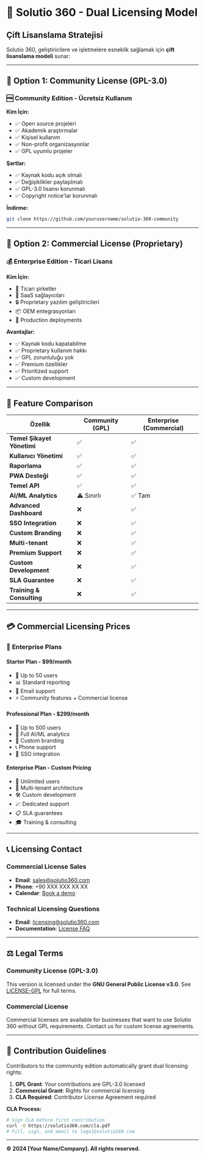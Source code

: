 # 🔄 Solutio 360 - Dual Licensing Model

## Çift Lisanslama Stratejisi

Solutio 360, geliştiricilere ve işletmelere esneklik sağlamak için **çift lisanslama modeli** sunar:

---

## 📝 **Option 1: Community License (GPL-3.0)**

### 🆓 **Community Edition - Ücretsiz Kullanım**

**Kim İçin:**
- ✅ Open source projeleri
- ✅ Akademik araştırmalar
- ✅ Kişisel kullanım
- ✅ Non-profit organizasyonlar
- ✅ GPL uyumlu projeler

**Şartlar:**
- ✅ Kaynak kodu açık olmalı
- ✅ Değişiklikler paylaşılmalı
- ✅ GPL-3.0 lisansı korunmalı
- ✅ Copyright notice'lar korunmalı

**İndirme:**
```bash
git clone https://github.com/yourusername/solutio-360-community
```

---

## 💼 **Option 2: Commercial License (Proprietary)**

### 💰 **Enterprise Edition - Ticari Lisans**

**Kim İçin:**
- 🏢 Ticari şirketler
- 💼 SaaS sağlayıcıları
- 🔒 Proprietary yazılım geliştiricileri
- 📦 OEM entegrasyonları
- 🚀 Production deployments

**Avantajlar:**
- ✅ Kaynak kodu kapatabilme
- ✅ Proprietary kullanım hakkı
- ✅ GPL zorunluluğu yok
- ✅ Premium özellikler
- ✅ Prioritized support
- ✅ Custom development

---

## 🎯 **Feature Comparison**

| Özellik | Community (GPL) | Enterprise (Commercial) |
|---------|----------------|-------------------------|
| **Temel Şikayet Yönetimi** | ✅ | ✅ |
| **Kullanıcı Yönetimi** | ✅ | ✅ |
| **Raporlama** | ✅ | ✅ |
| **PWA Desteği** | ✅ | ✅ |
| **Temel API** | ✅ | ✅ |
| **AI/ML Analytics** | ⚠️ Sınırlı | ✅ Tam |
| **Advanced Dashboard** | ❌ | ✅ |
| **SSO Integration** | ❌ | ✅ |
| **Custom Branding** | ❌ | ✅ |
| **Multi-tenant** | ❌ | ✅ |
| **Premium Support** | ❌ | ✅ |
| **Custom Development** | ❌ | ✅ |
| **SLA Guarantee** | ❌ | ✅ |
| **Training & Consulting** | ❌ | ✅ |

---

## 💳 **Commercial Licensing Prices**

### 🏢 **Enterprise Plans**

#### **Starter Plan - $99/month**
- 👥 Up to 50 users
- 📊 Standard reporting
- 🔧 Email support
- ⚡ Community features + Commercial license

#### **Professional Plan - $299/month**
- 👥 Up to 500 users
- 🤖 Full AI/ML analytics
- 🎨 Custom branding
- 📞 Phone support
- 🔐 SSO integration

#### **Enterprise Plan - Custom Pricing**
- 👥 Unlimited users
- 🏢 Multi-tenant architecture
- 🛠️ Custom development
- 📈 Dedicated support
- 📋 SLA guarantees
- 🎓 Training & consulting

---

## 📞 **Licensing Contact**

### **Commercial License Sales**
- **Email**: sales@solutio360.com
- **Phone**: +90 XXX XXX XX XX
- **Calendar**: [Book a demo](https://cal.com/solutio360)

### **Technical Licensing Questions**
- **Email**: licensing@solutio360.com
- **Documentation**: [License FAQ](https://docs.solutio360.com/licensing)

---

## ⚖️ **Legal Terms**

### **Community License (GPL-3.0)**
This version is licensed under the **GNU General Public License v3.0**.
See [LICENSE-GPL](LICENSE-GPL) for full terms.

### **Commercial License**
Commercial licenses are available for businesses that want to use Solutio 360 
without GPL requirements. Contact us for custom license agreements.

---

## 🤝 **Contribution Guidelines**

Contributors to the community edition automatically grant dual licensing rights:

1. **GPL Grant**: Your contributions are GPL-3.0 licensed
2. **Commercial Grant**: Rights for commercial licensing
3. **CLA Required**: Contributor License Agreement required

**CLA Process:**
```bash
# Sign CLA before first contribution
curl -O https://solutio360.com/cla.pdf
# Fill, sign, and email to legal@solutio360.com
```

---

**© 2024 [Your Name/Company]. All rights reserved.** 